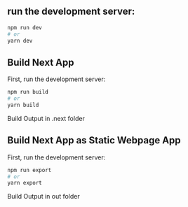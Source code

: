 ## run the development server:

```bash
npm run dev
# or
yarn dev
```

## Build Next App

First, run the development server:

```bash
npm run build
# or
yarn build
```

Build Output in .next folder

## Build Next App as Static Webpage App

First, run the development server:

```bash
npm run export
# or
yarn export
```

Build Output in out folder
